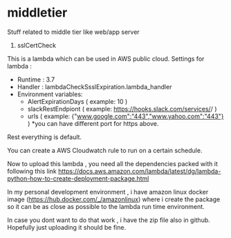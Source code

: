 # middletier
Stuff related to middle tier like web/app server

1. sslCertCheck

This is a lambda which can be used in AWS public cloud. 
Settings for lambda :
- Runtime : 3.7
- Handler : lambdaCheckSsslExpiration.lambda_handler
- Environment variables:
    - AlertExpirationDays ( example: 10 )
    - slackRestEndpiont ( example: https://hooks.slack.com/services/<something>/<something> )
    - urls ( example: {"www.google.com":"443","www.yahoo.com":"443"} )
      *you can have different port for https above.
 
 Rest everything is default.
 
 You can create a AWS Cloudwatch rule to run on a certain schedule.

Now to upload this lambda , you need all the dependencies packed with it following this link https://docs.aws.amazon.com/lambda/latest/dg/lambda-python-how-to-create-deployment-package.html

In my personal development environment , i have amazon linux docker image (https://hub.docker.com/_/amazonlinux) where i create the package 
so it can be as close as possible to the lambda run time environment.

In case you dont want to do that work , i have the zip file also in github. Hopefully just uploading it should be fine.


